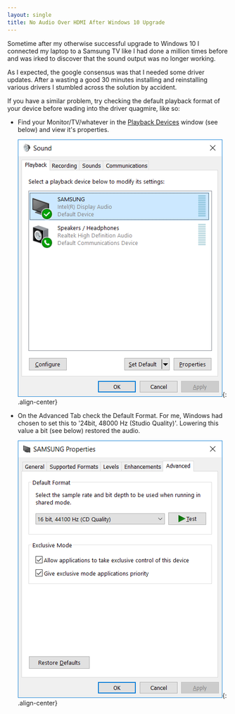 ```yaml
---
layout: single
title: No Audio Over HDMI After Windows 10 Upgrade
---
```

Sometime after my otherwise successful upgrade to Windows 10 I connected my laptop to a Samsung TV like I had done a million times before and was irked to discover that the sound output was no longer working. 

As I expected, the google consensus was that I needed some driver updates. After a wasting a good 30 minutes  installing and reinstalling various drivers I stumbled across the solution by accident. 

If you have a similar problem, try checking the default playback format of your device before wading into the driver quagmire, like so:

*  Find your Monitor/TV/whatever in the [Playback Devices](https://blogs.technet.microsoft.com/mediaq/2015/07/30/windows-10-audio-troubleshooting-tips/) window (see below) and view it's properties.

   ![Playback Devices window](/img/audio/enable_tele_noise_1.png){: .align-center}

*  On the Advanced Tab check the Default Format. For me, Windows had chosen to set this to '24bit, 48000 Hz (Studio Quality)'. Lowering this value a bit (see below) restored the audio.

   ![Lower Quality Default Format](/img/audio/enable_tele_noise_2.png){: .align-center}